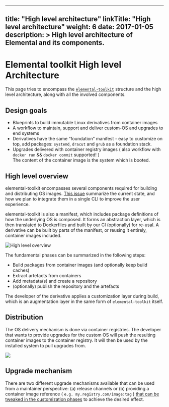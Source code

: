 
---
title: "High level architecture"
linkTitle: "High level architecture"
weight: 6
date: 2017-01-05
description: >
  High level architecture of Elemental and its components.
---

# Elemental toolkit High level Architecture

This page tries to encompass the [`elemental-toolkit`](https://github.com/rancher/elemental-toolkit) structure and the high level architecture, along with all the involved components.


## Design goals

- Blueprints to build immutable Linux derivatives from container images
- A workflow to maintain, support and deliver custom-OS and upgrades to end systems
- Derivatives have the same “foundation” manifest - easy to customize on top, add packages: `systemd`, `dracut` and `grub` as a foundation stack.
- Upgrades delivered with container registry images ( also workflow with `docker run` && `docker commit` supported! )
<br/>The content of the container image is the system which is booted.


## High level overview

elemental-toolkit encompasses several components required for building and distributing OS images. [This issue](https://github.com/rancher/elemental-toolkit/issues/108) summarize the current state, and how we plan to integrate them in a single CLI to improve the user experience.

elemental-toolkit is also a manifest, which includes package definitions of how the underlying OS is composed. It forms an abstraction layer, which is then translated to Dockerfiles and built by our CI (optionally) for re-usal. A derivative can be built by parts of the manifest, or reusing it entirely, container images included.
 
![High level overview](https://docs.google.com/drawings/d/e/2PACX-1vQQJOaISPbMxMYU44UT-M3ou9uGYOrzbXCRXMLPU8m7_ie3ke_08xCsyRLkFZJRB4VnzIeobPciEoQv/pub?w=942&h=532)

The fundamental phases can be summarized in the following steps:

- Build packages from container images (and optionally keep build caches)
- Extract artefacts from containers
- Add metadata(s) and create a repository
- (optionally) publish the repository and the artefacts

The developer of the derivative applies a customization layer during build, which is an augmentation layer in the same form of `elemental-toolkit` itself.

## Distribution

The OS delivery mechanism is done via container registries. The developer that wants to provide upgrades for the custom OS will push the resulting container images to the container registry. It will then be used by the installed system to pull upgrades from.

![](https://docs.google.com/drawings/d/e/2PACX-1vQrTArCYgu-iscf29v1sl1sEn2J81AqBpi9D5xpwGKr9uxR2QywoSqCmsSaJLxRRacoRr0Kq40a7jPF/pub?w=969&h=464)

## Upgrade mechanism

There are two different upgrade mechanisms available that can be used from a maintainer perspective: (a) release channels or (b) providing a container image reference ( `e.g. my.registry.com/image:tag` ) [that can be tweaked in the customization phases](https://github.com/rancher/elemental-toolkit#default-oem) to achieve the desired effect. 

<!-- WIP -->
